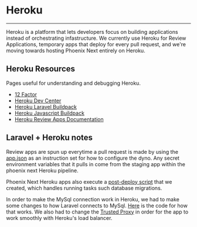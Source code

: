 # Heroku
***

Heroku is a platform that lets developers focus on building applications instead of orchestrating infastructure. We currently use Heroku for Review Applications, temporary apps that deploy for every pull request, and we're moving towards hosting Phoenix Next entirely on Heroku.

## Heroku Resources

Pages useful for understanding and debugging Heroku.
* [12 Factor](https://12factor.net/)
* [Heroku Dev Center](https://devcenter.heroku.com/)
* [Heroku Laravel Buildpack](https://devcenter.heroku.com/articles/getting-started-with-laravel)
* [Heroku Javascript Buildpack](https://devcenter.heroku.com/articles/deploying-nodejs)
* [Heroku Review Apps Documentation](https://devcenter.heroku.com/articles/deploying-nodejs)

## Laravel + Heroku notes

Review apps are spun up everytime a pull request is made by using the [app.json](https://github.com/DoSomething/phoenix-next/blob/dev/app.json) as an instruction set for how to configure the dyno. Any secret environment variables that it pulls in come from the staging app within the phoenix next Heroku pipeline. 

Phoenix Next Heroku apps also execute a [post-deploy script](https://github.com/DoSomething/phoenix-next/blob/dev/bootstrap/setup.sh) that we created, which handles running tasks such database migrations.

In order to make the MySql connection work in Heroku, we had to make some changes to how Laravel connects to MySql. [Here](https://github.com/DoSomething/phoenix-next/blob/dev/config/database.php#L3) is the code for how that works. We also had to change the [Trusted Proxy](https://github.com/DoSomething/phoenix-next/blob/dev/config/trustedproxy.php) in order for the app to work smoothly with Heroku's load balancer.

